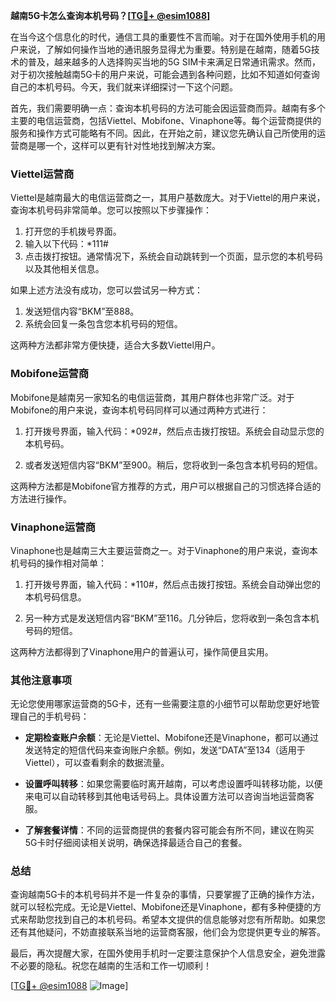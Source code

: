 **越南5G卡怎么查询本机号码？[[TG💪+ @esim1088](https://t.me/s/esim1088)]**

在当今这个信息化的时代，通信工具的重要性不言而喻。对于在国外使用手机的用户来说，了解如何操作当地的通讯服务显得尤为重要。特别是在越南，随着5G技术的普及，越来越多的人选择购买当地的5G SIM卡来满足日常通讯需求。然而，对于初次接触越南5G卡的用户来说，可能会遇到各种问题，比如不知道如何查询自己的本机号码。今天，我们就来详细探讨一下这个问题。

首先，我们需要明确一点：查询本机号码的方法可能会因运营商而异。越南有多个主要的电信运营商，包括Viettel、Mobifone、Vinaphone等。每个运营商提供的服务和操作方式可能略有不同。因此，在开始之前，建议您先确认自己所使用的运营商是哪一个，这样可以更有针对性地找到解决方案。

### Viettel运营商

Viettel是越南最大的电信运营商之一，其用户基数庞大。对于Viettel的用户来说，查询本机号码非常简单。您可以按照以下步骤操作：

1. 打开您的手机拨号界面。
2. 输入以下代码：*111#
3. 点击拨打按钮。通常情况下，系统会自动跳转到一个页面，显示您的本机号码以及其他相关信息。

如果上述方法没有成功，您可以尝试另一种方式：

1. 发送短信内容“BKM”至888。
2. 系统会回复一条包含您本机号码的短信。

这两种方法都非常方便快捷，适合大多数Viettel用户。

### Mobifone运营商

Mobifone是越南另一家知名的电信运营商，其用户群体也非常广泛。对于Mobifone的用户来说，查询本机号码同样可以通过两种方式进行：

1. 打开拨号界面，输入代码：*092#，然后点击拨打按钮。系统会自动显示您的本机号码。
   
2. 或者发送短信内容“BKM”至900。稍后，您将收到一条包含本机号码的短信。

这两种方法都是Mobifone官方推荐的方式，用户可以根据自己的习惯选择合适的方法进行操作。

### Vinaphone运营商

Vinaphone也是越南三大主要运营商之一。对于Vinaphone的用户来说，查询本机号码的操作相对简单：

1. 打开拨号界面，输入代码：*110#，然后点击拨打按钮。系统会自动弹出您的本机号码信息。
   
2. 另一种方式是发送短信内容“BKM”至116。几分钟后，您将收到一条包含本机号码的短信。

这两种方法都得到了Vinaphone用户的普遍认可，操作简便且实用。

### 其他注意事项

无论您使用哪家运营商的5G卡，还有一些需要注意的小细节可以帮助您更好地管理自己的手机号码：

- **定期检查账户余额**：无论是Viettel、Mobifone还是Vinaphone，都可以通过发送特定的短信代码来查询账户余额。例如，发送“DATA”至134（适用于Viettel），可以查看剩余的数据流量。
  
- **设置呼叫转移**：如果您需要临时离开越南，可以考虑设置呼叫转移功能，以便来电可以自动转移到其他电话号码上。具体设置方法可以咨询当地运营商客服。

- **了解套餐详情**：不同的运营商提供的套餐内容可能会有所不同，建议在购买5G卡时仔细阅读相关说明，确保选择最适合自己的套餐。

### 总结

查询越南5G卡的本机号码并不是一件复杂的事情，只要掌握了正确的操作方法，就可以轻松完成。无论是Viettel、Mobifone还是Vinaphone，都有多种便捷的方式来帮助您找到自己的本机号码。希望本文提供的信息能够对您有所帮助。如果您还有其他疑问，不妨直接联系当地的运营商客服，他们会为您提供更专业的解答。

最后，再次提醒大家，在国外使用手机时一定要注意保护个人信息安全，避免泄露不必要的隐私。祝您在越南的生活和工作一切顺利！

[[TG💪+ @esim1088](https://t.me/s/esim1088) ![Image](https://i.postimg.cc/4NQfJmqS/Snipaste-2025-05-13-00-14-12.png)]